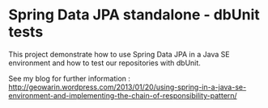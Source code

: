 Spring Data JPA standalone - dbUnit tests
=========================================

This project demonstrate how to use Spring Data JPA in a Java SE environment and how to test our repositories with dbUnit.

See my blog for further information : http://geowarin.wordpress.com/2013/01/20/using-spring-in-a-java-se-environment-and-implementing-the-chain-of-responsibility-pattern/
